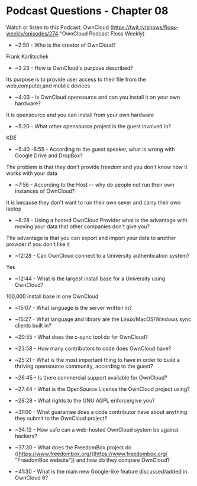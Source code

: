 # Podcast Questions - Chapter 08

Watch or listen to this Podcast: OwnCloud
(https://twit.tv/shows/floss-weekly/episodes/274 "OwnCloud Podcast Floss Weekly)

* ~2:50 - Who is the creator of OwnCloud?

Frank Karlitschek

* ~3:23 - How is OwnCloud's purpose described?

Its purpose is to provide user access to their file from the web,computer,and moblie devices

* ~4:03 - Is OwnCloud opensource and can you install it on your own hardware?

It is opensource and you can install from your own hardware

* ~5:20 - What other opensource project is the guest involved in?

KDE

* ~5:40 -6:55 - According to the guest speaker, what is wrong with Google Drive and DropBox?

The problem is that they don't provide freedom and you don't know how it works with your data

* ~7:56 - According to the Host -- why do people not run their own instances of OwnCloud?

It is because they don't want to run their own sever and carry their own laptop

* ~8:28 - Using a hosted OwnCloud Provider what is the advantage with moving your data that other companies don't give you?

The advantage is that you can export and import your data to another provider if you don't like it

* ~12:28 - Can OwnCloud connect to a University authentication system?

Yes

* ~12:44 - What is the largest install base for a University using OwnCloud?

100,000 install base in one OwnCloud

* ~15:07 - What language is the server written in?  



* ~15:27 - What language and library are the Linux/MacOS/Windows sync clients built in?



* ~20:55 - What does the c-sync tool do for OwnCloud?



* ~23:58 - How many contributors to code does OwnCloud have?



* ~25:21 - What is the most important thing to have in order to build a thriving opensource community, according to the guest?



* ~26:45 - Is there commercial support available for OwnCloud?



* ~27:44 - What is the OpenSource License the OwnCloud project using?



* ~28:28 - What rights to the GNU AGPL enforce/give you?



* ~31:00 - What guarantee does a code contributor have about anything they submit to the OwnCloud project?



* ~34:12 - How safe can a web-hosted OwnCloud system be against hackers?



* ~37:30 - What does the FreedomBox project do ([https://www.freedombox.org/](https://www.freedombox.org/ "FreedomBox website")) and how do they compare OwnCloud?



* ~41:30 - What is the main new Google-like feature discussed/added in OwnCloud 6?

